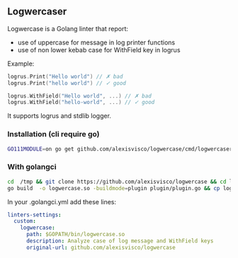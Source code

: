 ## Logwercaser

Logwercase is a Golang linter that report:
 - use of uppercase for message in log printer functions
 - use of non lower kebab case for WithField key in logrus

Example:

```go
logrus.Print("Hello world") // ✗ bad
logrus.Print("hello world") // ✓ good 

logrus.WithField("Hello world", ...) // ✗ bad
logrus.WithField("hello-world", ...) // ✓ good 
```

It supports logrus and stdlib logger. 

### Installation (cli require go)

```bash
GO111MODULE=on go get github.com/alexisvisco/logwercase/cmd/logwercaser@0.3
```

### With golangci

```bash
cd  /tmp && git clone https://github.com/alexisvisco/logwercase && cd logwercase 
go build  -o logwercase.so -buildmode=plugin plugin/plugin.go && cp logwercase.so $GOPATH/bin/
```

In your .golangci.yml add these lines:

```yaml
linters-settings:
  custom:
    logwercase:
      path: $GOPATH/bin/logwercase.so
      description: Analyze case of log message and WithField keys
      original-url: github.com/alexisvisco/logwercase
```
